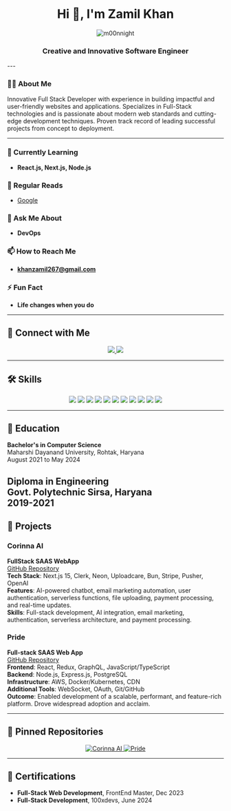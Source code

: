 <h1 align="center">Hi 👋, I'm Zamil Khan</h1>

<p align="center">
  <img src="https://komarev.com/ghpvc/?username=m00nnight&label=Profile%20views&color=0e75b6&style=flat" alt="m00nnight" /> 
</p>
<h3 align="center">Creative and Innovative Software Engineer</h3>
---

### 👨‍💻 About Me
Innovative Full Stack Developer with experience in building impactful and user-friendly websites and applications. Specializes in Full-Stack technologies and is passionate about modern web standards and cutting-edge development techniques. Proven track record of leading successful projects from concept to deployment.

---

### 🌱 Currently Learning
- **React.js, Next.js, Node.js**

### 📝 Regular Reads
- [Google](https://www.google.in)

### 💬 Ask Me About
- **DevOps**

### 📫 How to Reach Me
- **khanzamil267@gmail.com**

### ⚡ Fun Fact
- **Life changes when you do**

---

## 🔗 Connect with Me
<p align="center">
  <a href="https://www.linkedin.com/in/zamil-khan-6b1184220/" target="_blank">
    <img src="https://img.shields.io/badge/linkedin-0A66C2?style=for-the-badge&logo=linkedin&logoColor=white"/>
  </a>
  <a href="https://twitter.com/nomadzamil" target="_blank">
    <img src="https://img.shields.io/badge/twitter-1DA1F2?style=for-the-badge&logo=twitter&logoColor=white"/>
  </a>
</p>

---

## 🛠️ Skills
<p align="center">
  <img src="https://img.shields.io/badge/HTML5-E34F26?style=for-the-badge&logo=html5&logoColor=white"/>
  <img src="https://img.shields.io/badge/Next.js-000000?style=for-the-badge&logo=nextdotjs&logoColor=white"/>
  <img src="https://img.shields.io/badge/Node.js-339933?style=for-the-badge&logo=nodedotjs&logoColor=white"/>
  <img src="https://img.shields.io/badge/React-20232A?style=for-the-badge&logo=react&logoColor=61DAFB"/>
  <img src="https://img.shields.io/badge/AWS-232F3E?style=for-the-badge&logo=amazonaws&logoColor=white"/>
  <img src="https://img.shields.io/badge/Webpack-8DD6F9?style=for-the-badge&logo=webpack&logoColor=white"/>
  <img src="https://img.shields.io/badge/Git-F05032?style=for-the-badge&logo=git&logoColor=white"/>
  <img src="https://img.shields.io/badge/Jenkins-D24939?style=for-the-badge&logo=jenkins&logoColor=white"/>
  <img src="https://img.shields.io/badge/Docker-2496ED?style=for-the-badge&logo=docker&logoColor=white"/>
  <img src="https://img.shields.io/badge/Kubernetes-326CE5?style=for-the-badge&logo=kubernetes&logoColor=white"/>
  <img src="https://img.shields.io/badge/GraphQL-E10098?style=for-the-badge&logo=graphql&logoColor=white"/>
</p>

---

## 🏫 Education
**Bachelor's in Computer Science**  
Maharshi Dayanand University, Rohtak, Haryana  
August 2021 to May 2024

**Diploma in Engineering**  
Govt. Polytechnic Sirsa, Haryana  
2019-2021
---

## 🚀 Projects

### Corinna AI
**FullStack SAAS WebApp**  
[GitHub Repository](https://github.com/M00nNight/corinnaAI)  
**Tech Stack**: Next.js 15, Clerk, Neon, Uploadcare, Bun, Stripe, Pusher, OpenAI  
**Features**: AI-powered chatbot, email marketing automation, user authentication, serverless functions, file uploading, payment processing, and real-time updates.  
**Skills**: Full-stack development, AI integration, email marketing, authentication, serverless architecture, and payment processing.

### Pride
**Full-stack SAAS Web App**  
[GitHub Repository](https://github.com/M00nNight/pride)  
**Frontend**: React, Redux, GraphQL, JavaScript/TypeScript  
**Backend**: Node.js, Express.js, PostgreSQL  
**Infrastructure**: AWS, Docker/Kubernetes, CDN  
**Additional Tools**: WebSocket, OAuth, Git/GitHub  
**Outcome**: Enabled development of a scalable, performant, and feature-rich platform. Drove widespread adoption and acclaim.

---

## 📌 Pinned Repositories
<p align="center">
  <a href="https://github.com/M00nNight/corinnaAI" target="_blank">
    <img src="https://github-readme-stats.vercel.app/api/pin/?username=m00nnight&repo=corinnaAI&theme=radical" alt="Corinna AI" />
  </a>
  <a href="https://github.com/M00nNight/pride" target="_blank">
    <img src="https://github-readme-stats.vercel.app/api/pin/?username=m00nnight&repo=pride&theme=radical" alt="Pride" />
  </a>
</p>

---

## 📜 Certifications
- **Full-Stack Web Development**, FrontEnd Master, Dec 2023
- **Full-Stack Development**, 100xdevs, June 2024
